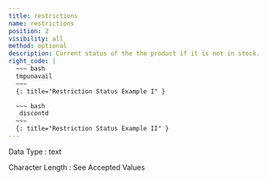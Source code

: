 ```yaml
---
title: restrictions
name: restrictions
position: 2
visibility: all
method: optional
description: Current status of the the product if it is not in stock.
right_code: |
  ~~~ bash
  tmpunavail
  ~~~
  {: title="Restriction Status Example I" }

  ~~~ bash
   discontd
  ~~~
  {: title="Restriction Status Example II" }
---
```


Data Type
: text

Character Length
: See Accepted Values

